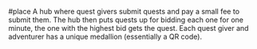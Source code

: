 #place 
A hub where quest givers submit quests and pay a small fee to submit them. The hub then puts quests up for bidding each one for one minute, the one with the highest bid gets the quest. Each quest giver and adventurer has a unique medallion (essentially a QR code).